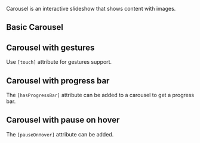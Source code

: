 <p>
  Carousel is an interactive slideshow that shows content with images.
</p>

<h2 lyTyp="display1" gutter>Basic Carousel</h2>
<demo-view path="docs/components/carousel-demo/carousel-example-01">
  <carousel-example-01></carousel-example-01>
</demo-view>

<h2 lyTyp="display1" gutter>Carousel with gestures</h2>
<p>
  Use <code class="html">[touch]</code> attribute for gestures support.
</p>
<demo-view path="docs/components/carousel-demo/carousel-with-gestures">
  <aui-carousel-with-gestures></aui-carousel-with-gestures>
</demo-view>

<h2 lyTyp="display1" gutter>Carousel with progress bar</h2>
<p>
  The <code class="html">[hasProgressBar]</code> attribute can be added to a carousel to get a progress bar.
</p>
<demo-view path="docs/components/carousel-demo/carousel-with-bar">
  <aui-carousel-with-bar></aui-carousel-with-bar>
</demo-view>

<h2 lyTyp="display1" gutter>Carousel with pause on hover</h2>
<p>
  The <code class="html">[pauseOnHover]</code> attribute can be added.
</p>
<demo-view path="docs/components/carousel-demo/carousel-pause-on-hover">
  <aui-carousel-pause-on-hover></aui-carousel-pause-on-hover>
</demo-view>
